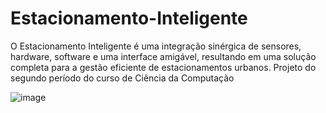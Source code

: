 # Estacionamento-Inteligente
O Estacionamento Inteligente é uma integração sinérgica de sensores, hardware, software e uma interface amigável, resultando em uma solução completa para a gestão eficiente de estacionamentos urbanos.
Projeto do segundo período do curso de Ciência da Computação

![image](https://github.com/LucasM-coding/Estacionamento-Inteligente/assets/131298511/bf6bad71-6b8d-4e3b-9f8a-84865890d500)
